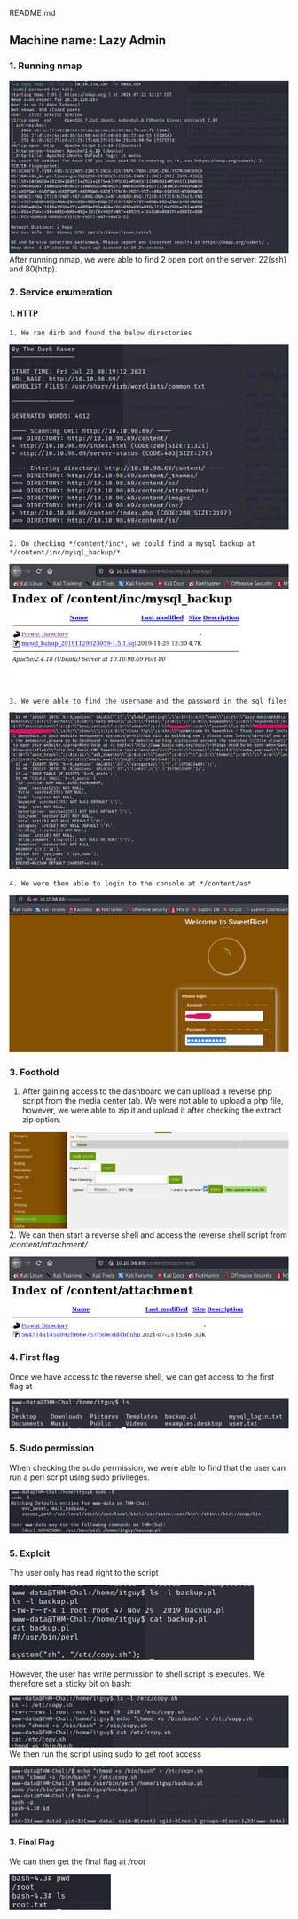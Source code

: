 README.md

## **Machine name: Lazy Admin**

### **1. Running nmap**
![86018fdeccf26e828f3eb8df5a9cfc81.png](./_resources/5561e5685d6247ef8c7f96a7ae95e76a.png)
After running nmap, we were able to find 2 open port on the server: 22(ssh) and 80(http).
### **2. Service enumeration**
#### **1. HTTP**
	1. We ran dirb and found the below directories
![cd769a13f21dfc9b7604812b316ac25f.png](./_resources/9627eedacec84d4d832d93a6b172cb2f.png)


	2. On checking */content/inc*, we could find a mysql backup at */content/inc/mysql_backup/*
![ddb37fec92a9b48e8ac48f128f36f654.png](./_resources/d8fef30e241543e688a855b7aac40171.png)


	3. We were able to find the username and the password in the sql files
![f1fb2422c1225be22ee712f66bb28adf.png](./_resources/445b957105ed43b8aa29f1421750e59f.png)
	
	
	4. We were then able to login to the console at */content/as*
![7615e3ad83bdd7000f1bc74843f7c4cf.png](./_resources/6e72e8913a76493b8aa282e52b655527.png)
### **3. Foothold**
1. After gaining access to the dashboard we can uplload a reverse php script from the media center tab. We were not able to upload a php file, however, we were able to zip it and upload it after checking the extract zip option.


![cea4df2a0c901668879258796d0092dd.png](./_resources/b559b4cdd9174fbdb4c4ce06f667c0e3.png)
2. We can then start a reverse shell and access the reverse shell script from */content/attachment/*


![827e1e01d6f55a4efbdc49c33bc7becd.png](./_resources/6dc247b4f96e4f19a2a6f6fe6b2cd4a9.png)
### **4. First flag**
Once we have access to the reverse shell, we can get access to the first flag at 


![084dfcf61c334c2690bee123e086b20c.png](./_resources/48932f0a727a4dac8a01d5f2638cb98f.png)

### **5. Sudo permission**
When checking the sudo permission, we were able to find that the user can run a perl script using sudo privileges.


![2207d27a5451f7fb7d6ee17c483f5be6.png](./_resources/af70f1bfe52f45a6a73a6dcb627d5630.png)
### **5. Exploit**
The user only has read right to the script

![d3d57f2062c41cbc4eb8b66160d652b7.png](./_resources/d46b27a7dbbf4fb7bd65fa02712e6e41.png) 

However, the user has write permission to shell script is executes. We therefore set a sticky bit on bash: 

![fe6584ca932d8a7a21b1d901f711f3df.png](./_resources/86a748810ee543ffb99bb2336a3740a2.png)
We then run the script using sudo to get root access


![8dc158e97afe307ecb2b1860b5c8ceff.png](./_resources/c3bfb9a6772a4b819097cedd8f54d086.png)
#### **3. Final Flag**
We can then get the final flag at */root* 


![559ac63787291e9f6364ae2598ecba7d.png](./_resources/bf39c89e68b44279b5d9b0b9e7970d94.png)

